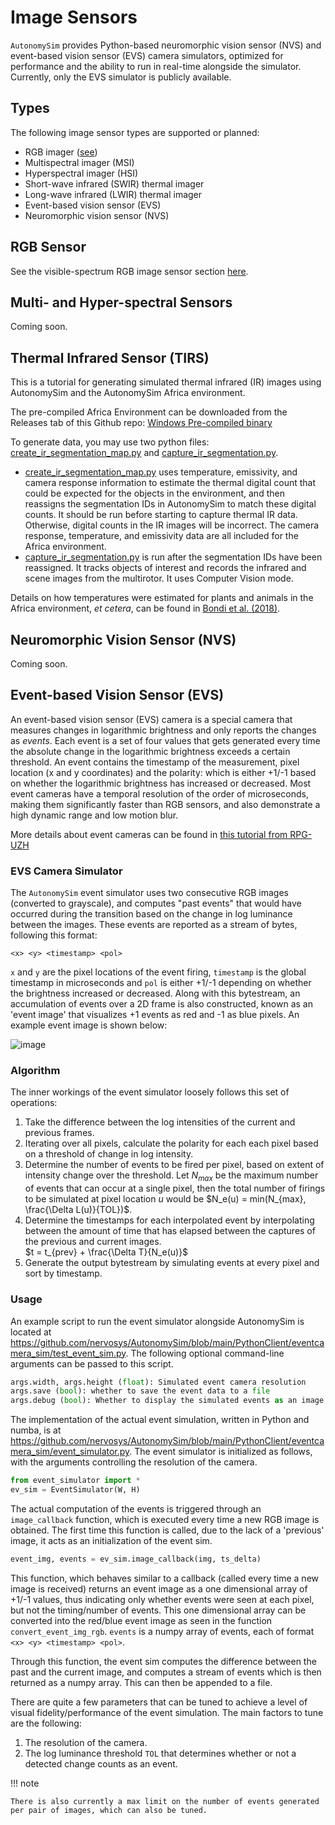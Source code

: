 # Image Sensors

`AutonomySim` provides Python-based neuromorphic vision sensor (NVS) and event-based vision sensor (EVS) camera simulators, optimized for performance and the ability to run in real-time alongside the simulator. Currently, only the EVS simulator is publicly available.

## Types

The following image sensor types are supported or planned:

* RGB imager ([see](image_apis.md))
* Multispectral imager (MSI)
* Hyperspectral imager (HSI)
* Short-wave infrared (SWIR) thermal imager
* Long-wave infrared (LWIR) thermal imager
* Event-based vision sensor (EVS)
* Neuromorphic vision sensor (NVS)

## RGB Sensor

See the visible-spectrum RGB image sensor section [here](image_apis.md).

## Multi- and Hyper-spectral Sensors

Coming soon.

## Thermal Infrared Sensor (TIRS)

This is a tutorial for generating simulated thermal infrared (IR) images using AutonomySim and the AutonomySim Africa environment. 

The pre-compiled Africa Environment can be downloaded from the Releases tab of this Github repo: [Windows Pre-compiled binary](https://github.com/nervosys/AutonomySim/releases/tag/v1.2.1)

To generate data, you may use two python files: [create_ir_segmentation_map.py](https://github.com/nervosys/AutonomySim/tree/main/PythonClient//computer_vision/create_ir_segmentation_map.py) and [capture_ir_segmentation.py](https://github.com/nervosys/AutonomySim/tree/main/PythonClient//computer_vision/capture_ir_segmentation.py).

* [create_ir_segmentation_map.py](https://github.com/nervosys/AutonomySim/tree/main/PythonClient//computer_vision/create_ir_segmentation_map.py) uses temperature, emissivity, and camera response information to estimate the thermal digital count that could be expected for the objects in the environment, and then reassigns the segmentation IDs in AutonomySim to match these digital counts. It should be run before starting to capture thermal IR data. Otherwise, digital counts in the IR images will be incorrect. The camera response, temperature, and emissivity data are all included for the Africa environment.
* [capture_ir_segmentation.py](https://github.com/nervosys/AutonomySim/tree/main/PythonClient//computer_vision/capture_ir_segmentation.py) is run after the segmentation IDs have been reassigned. It tracks objects of interest and records the infrared and scene images from the multirotor. It uses Computer Vision mode.

Details on how temperatures were estimated for plants and animals in the Africa environment, _et cetera_, can be found in [Bondi et al. (2018)](https://teamcore.seas.harvard.edu/publications/airsim-w-simulation-environment-wildlife-conservation-uavs-0).

## Neuromorphic Vision Sensor (NVS)

Coming soon.

## Event-based Vision Sensor (EVS)

An event-based vision sensor (EVS) camera is a special camera that measures changes in logarithmic brightness and only reports the changes as _events_. Each event is a set of four values that gets generated every time the absolute change in the logarithmic brightness exceeds a certain threshold. An event contains the timestamp of the measurement, pixel location (x and y coordinates) and the polarity: which is either +1/-1 based on whether the logarithmic brightness has increased or decreased. Most event cameras have a temporal resolution of the order of microseconds, making them significantly faster than RGB sensors, and also demonstrate a high dynamic range and low motion blur.

More details about event cameras can be found in [this tutorial from RPG-UZH](http://rpg.ifi.uzh.ch/docs/scaramuzza/Tutorial_on_Event_Cameras_Scaramuzza.pdf)

### EVS Camera Simulator

The `AutonomySim` event simulator uses two consecutive RGB images (converted to grayscale), and computes "past events" that would have occurred during the transition based on the change in log luminance between the images. These events are reported as a stream of bytes, following this format:

`<x> <y> <timestamp> <pol>`

`x` and `y` are the pixel locations of the event firing, `timestamp` is the global timestamp in microseconds and `pol` is either +1/-1 depending on whether the brightness increased or decreased. Along with this bytestream, an accumulation of events over a 2D frame is also constructed, known as an 'event image' that visualizes +1 events as red and -1 as blue pixels. An example event image is shown below:

![image](images/event_sim.png)

### Algorithm

The inner workings of the event simulator loosely follows this set of operations:

1. Take the difference between the log intensities of the current and previous frames.  
2. Iterating over all pixels, calculate the polarity for each each pixel based on a threshold of change in log intensity.  
3. Determine the number of events to be fired per pixel, based on extent of intensity change over the threshold. Let $N_{max}$ be the maximum number of events that can occur at a single pixel, then the total number of firings to be simulated at pixel location $u$ would be $N_e(u) = min(N_{max}, \frac{\Delta L(u)}{TOL})$.  
4. Determine the timestamps for each interpolated event by interpolating between the amount of time that has elapsed between the captures of the previous and current images.  
$t = t_{prev} + \frac{\Delta T}{N_e(u)}$  
5. Generate the output bytestream by simulating events at every pixel and sort by timestamp.

### Usage

An example script to run the event simulator alongside AutonomySim is located at https://github.com/nervosys/AutonomySim/blob/main/PythonClient/eventcamera_sim/test_event_sim.py. The following optional command-line arguments can be passed to this script.

```python
args.width, args.height (float): Simulated event camera resolution
args.save (bool): whether to save the event data to a file
args.debug (bool): Whether to display the simulated events as an image
```

The implementation of the actual event simulation, written in Python and numba, is at https://github.com/nervosys/AutonomySim/blob/main/PythonClient/eventcamera_sim/event_simulator.py. The event simulator is initialized as follows, with the arguments controlling the resolution of the camera.

```python
from event_simulator import *
ev_sim = EventSimulator(W, H)
```

The actual computation of the events is triggered through an `image_callback` function, which is executed every time a new RGB image is obtained. The first time this function is called, due to the lack of a 'previous' image, it acts as an initialization of the event sim. 

```python
event_img, events = ev_sim.image_callback(img, ts_delta)
```

This function, which behaves similar to a callback (called every time a new image is received) returns an event image as a one dimensional array of +1/-1 values, thus indicating only whether events were seen at each pixel, but not the timing/number of events. This one dimensional array can be converted into the red/blue event image as seen in the function `convert_event_img_rgb`. `events` is a numpy array of events, each of format `<x> <y> <timestamp> <pol>`.

Through this function, the event sim computes the difference between the past and the current image, and computes a stream of events which is then returned as a numpy array. This can then be appended to a file.

There are quite a few parameters that can be tuned to achieve a level of visual fidelity/performance of the event simulation. The main factors to tune are the following:

1. The resolution of the camera.
2. The log luminance threshold `TOL` that determines whether or not a detected change counts as an event.

!!! note

    There is also currently a max limit on the number of events generated per pair of images, which can also be tuned.
